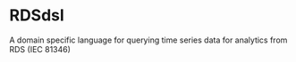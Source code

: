 # RDSdsl
A domain specific language for querying time series data for analytics from RDS (IEC 81346) 

